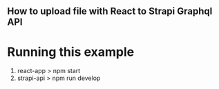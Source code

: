 ## How to upload file with React to Strapi Graphql API

# Running this example
1. react-app > npm start
2. strapi-api > npm run develop